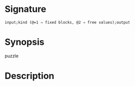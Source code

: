 # Signature
```vikid-signature
input;kind (@=1 ⇒ fixed blocks, @2 ⇒ free values);output
```

# Synopsis
puzzle

# Description
